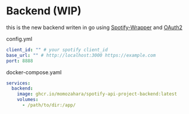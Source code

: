 # Backend (WIP)

this is the new backend writen in go using
[Spotify-Wrapper](https://github.com/zmb3/spotify) and
[OAuth2](https://github.com/golang/oauth2)

config.yml

```yaml
client_id: "" # your spotify client_id
base_url: "" # http://localhost:3000 https://example.com
port: 8888
```

docker-compose.yaml

```yaml
services:
  backend:
    image: ghcr.io/momozahara/spotify-api-project-backend:latest
    volumes:
      - /path/to/dir:/app/
```
